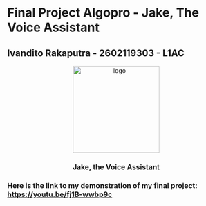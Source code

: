 # Final Project Algopro - Jake, The Voice Assistant 
## Ivandito Rakaputra - 2602119303 - L1AC

<a name="readme-top"></a>



<div align="center">
  <img src="https://media.discordapp.net/attachments/630385235942572032/1064209659851985036/image.png" alt="logo" width="200"  height="auto" />
  <br/>

  <h3><b>Jake, the Voice Assistant </b></h3>

</div>


### Here is the link to my demonstration of my final project: https://youtu.be/fj1B-wwbp9c 
